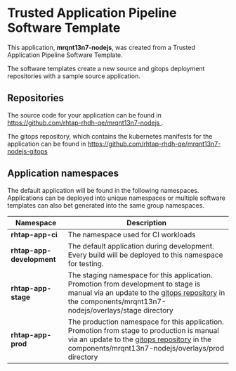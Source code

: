 # Trusted Application Pipeline Software Template

This application, **mrqnt13n7-nodejs**, was created from a Trusted Application Pipeline Software Template.

The software templates create a new source and gitops deployment repositories with a sample source application. 

## Repositories

The source code for your application can be found in [https://github.com/rhtap-rhdh-qe/mrqnt13n7-nodejs ](https://github.com/rhtap-rhdh-qe/mrqnt13n7-nodejs ).
 
The gitops repository, which contains the kubernetes manifests for the application can be found in 
[https://github.com/rhtap-rhdh-qe/mrqnt13n7-nodejs-gitops ](https://github.com/rhtap-rhdh-qe/mrqnt13n7-nodejs-gitops ) 

## Application namespaces 

The default application will be found in the following namespaces. Applications can be deployed into unique namespaces or multiple software templates can also bet generated into the same group namespaces.  

|  Namespace   |  Description   |  
| -------- | -------- |
| **rhtap-app-ci** | The namespace used for CI workloads |
| **rhtap-app-development** | The default application during development. Every build will be deployed to this namespace for testing. |
| **rhtap-app-stage** | The staging namespace for this application. Promotion from development to stage is manual via an update to the [gitops repository](https://github.com/rhtap-rhdh-qe/mrqnt13n7-nodejs-gitops ) in the components/mrqnt13n7-nodejs/overlays/stage directory |
| **rhtap-app-prod** | The production namespace for this application. Promotion from stage to production is manual via an update to the [gitops repository](https://github.com/rhtap-rhdh-qe/mrqnt13n7-nodejs-gitops ) in the components/mrqnt13n7-nodejs/overlays/prod directory |